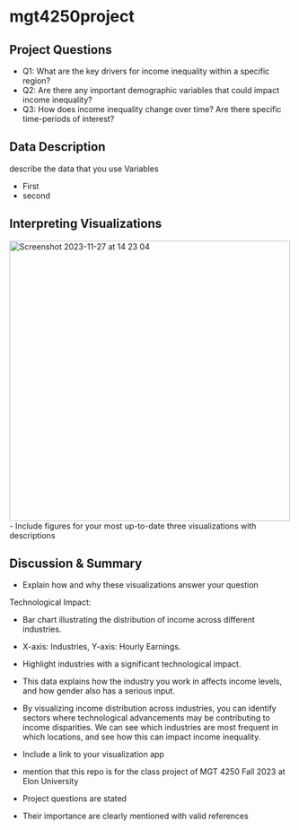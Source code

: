# mgt4250project





## Project Questions
- Q1: What are the key drivers for income inequality within a specific region?
- Q2: Are there any important demographic variables that could impact income inequality?
- Q3: How does income inequality change over time? Are there specific time-periods of interest?

## Data Description
describe the data that you use 
Variables
- First 
- second



## Interpreting Visualizations
<img width="500" alt="Screenshot 2023-11-27 at 14 23 04" src="https://github.com/proedl10/mgt4250test/assets/152214737/38b9c744-0008-4b35-a3e2-ab72dcf622e0">
- Include figures for your most up-to-date three visualizations with descriptions 


## Discussion & Summary
- Explain how and why these visualizations answer your question 

Technological Impact:
- Bar chart illustrating the distribution of income across different industries.
- X-axis: Industries, Y-axis: Hourly Earnings.
- Highlight industries with a significant technological impact. 
- This data explains how the industry you work in affects income levels, and how gender also has a serious input.
- By visualizing income distribution across industries, you can identify sectors where technological advancements may be contributing to income disparities. We can see which industries are most frequent in which locations, and see how this can impact income inequality.



- Include a link to your visualization app
- mention that this repo is for the class project of MGT 4250 Fall 2023 at Elon University
- Project questions are stated
- Their importance are clearly mentioned with valid references
